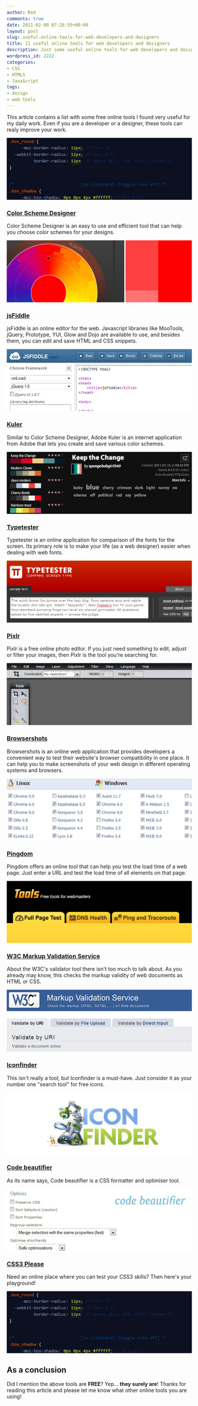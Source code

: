```yaml
---
author: Red
comments: true
date: 2011-02-08 07:26:55+00:00
layout: post
slug: useful-online-tools-for-web-developers-and-designers
title: 11 useful online tools for web developers and designers
description: Just some useful online tools for web developers and designers.
wordpress_id: 2222
categories:
- CSS
- HTML5
- JavaScript
tags:
- design
- web tools
---
```


This article contains a list with some free online tools I found very useful for my daily work. Even if you are a developer or a designer, these tools can realy improve your work.

![CSS3 tools](/dist/uploads/2011/02/css3-please.jpg)

<!-- more -->

### [Color Scheme Designer](http://colorschemedesigner.com/)

Color Scheme Designer is an easy to use and efficient tool that can help you choose color schemes for your designs.

[![](/dist/uploads/2011/02/colorschemedesigner.jpg)](http://colorschemedesigner.com/)

### [jsFiddle](http://jsfiddle.net/)

jsFiddle is an online editor for the web. Javascript libraries like MooTools, jQuery, Prototype, YUI, Glow and Dojo are available to use, and besides them, you can edit and save HTML and CSS snippets.

[![](/dist/uploads/2011/02/jsfiddle.jpg)](http://jsfiddle.net/)

### [Kuler](http://kuler.adobe.com)

Similar to Color Scheme Designer, Adobe Kuler is an internet application from Adobe that lets you create and save various color schemes.

[![](/dist/uploads/2011/02/kuler.jpg)](http://kuler.adobe.com/)

### [Typetester](http://www.typetester.org/)

Typetester is an online application for comparison of the fonts for the screen. Its primary role is to make your life (as a web designer) easier when dealing with web fonts.

[![](/dist/uploads/2011/02/typetester.jpg)](http://www.typetester.org/)

### [Pixlr](http://pixlr.com/)

Pixlr is a free online photo editor. If you just need something to edit, adjust or filter your images, then Pixlr is the tool you're searching for.

[![](/dist/uploads/2011/02/pixlr.jpg)](http://pixlr.com/editor/)

### [Browsershots](http://browsershots.org/)

Browsershots is an online web application that provides developers a convenient way to test their website's browser compatibility in one place. It can help you to make screenshots of your web design in different operating systems and browsers.

[![](/dist/uploads/2011/02/browser-shots.jpg)](http://browsershots.org/)

### [Pingdom](http://tools.pingdom.com/)

Pingdom offers an online tool that can help you test the load time of a web page. Just enter a URL and test the load time of all elements on that page.

[![](/dist/uploads/2011/02/pingdom.jpg)](http://tools.pingdom.com/)

### [W3C Markup Validation Service](http://validator.w3.org/)

About the W3C's validator tool there isn't too much to talk about. As you already may know, this checks the markup validity of web documents as HTML or CSS.

[![](/dist/uploads/2011/02/w3c-validator.jpg)](http://validator.w3.org/)

### [Iconfinder](http://www.iconfinder.com/)

This isn't really a tool, but Iconfinder is a must-have. Just consider it as your number one "search tool" for free icons.

[![](/dist/uploads/2011/02/icon-finder.jpg)](http://www.iconfinder.com/)

### [Code beautifier](http://www.codebeautifier.com/)

As its name says, Code beautifier is a CSS formatter and optimiser tool.

[![](/dist/uploads/2011/02/code-beautifier.jpg)](/dist/uploads/2011/02/code-beautifier.jpg)

### [CSS3 Please](http://css3please.com/)

Need an online place where you can test your CSS3 skills? Then here's your playground! 

[![](/dist/uploads/2011/02/css3-please.jpg)](http://css3please.com/)

## As a conclusion

Did I mention the above tools are **FREE**? Yep... **they surely are**! Thanks for reading this article and please let me know what other online tools you are using!